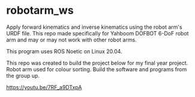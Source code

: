 # robotarm_ws

Apply forward kinematics and inverse kinematics using the robot arm's URDF file. This repo made specifically for Yahboom DOFBOT 6-DoF robot arm and may or may not work with other robot arms. 

This program uses ROS Noetic on Linux 20.04.

This repo was created to build the project below for my final year project. Robot arm used for colour sorting. Build the software and programs from the group up.

https://youtu.be/7RF_a9DTxpA

